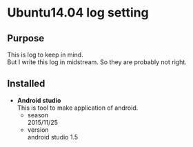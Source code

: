 # Ubuntu14.04 log setting
## Purpose
This is log to keep in mind.  
But I write this log in midstream. So they are probably not right.   

## Installed
* **Android studio**  
This is tool to make application of android.  
  * season  
  2015/11/25  
  * version  
  android studio 1.5
